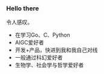 ### Hello there

令人感叹。

<!--
**lvyonghuan/lvyonghuan** is a ✨ _special_ ✨ repository because its `README.md` (this file) appears on your GitHub profile.

Here are some ideas to get you started:

- 🔭 I’m currently working on ...
- 🌱 I’m currently learning ...
- 👯 I’m looking to collaborate on ...
- 🤔 I’m looking for help with ...
- 💬 Ask me about ...
- 📫 How to reach me: ...
- 😄 Pronouns: ...
- ⚡ Fun fact: ...
-->

- 在学习Go、C、Python
- AIGC爱好者
- 开发+产品，快进到我和我自己对线
- 一般通过科幻爱好者
- 生物学、社会学与哲学爱好者
